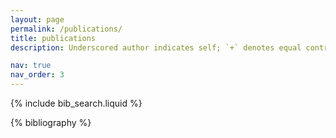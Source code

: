 ```yaml
---
layout: page
permalink: /publications/
title: publications
description: Underscored author indicates self; `+` denotes equal contributions; `*` marks corresponding authors.

nav: true
nav_order: 3
---
```


<!-- _pages/publications.md -->

<!-- Bibsearch Feature -->

{% include bib_search.liquid %}

<div class="publications">

{% bibliography %}

</div>
